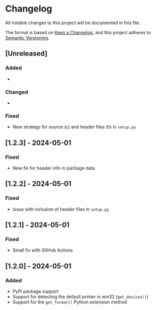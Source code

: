 # Changelog

All notable changes to this project will be documented in this file.

The format is based on [Keep a Changelog](https://keepachangelog.com/en/1.0.0/),
and this project adheres to [Semantic Versioning](https://semver.org/spec/v2.0.0.html).

## [Unreleased]

### Added

*

### Changed

*

### Fixed

* New strategy for source (c) and header files (h) in `setup.py`

## [1.2.3] - 2024-05-01

### Fixed

* New fix for header info in package data

## [1.2.2] - 2024-05-01

### Fixed

* Issue with inclusion of header files in `setup.py`

## [1.2.1] - 2024-05-01

### Fixed

* Small fix with GitHub Actions

## [1.2.0] - 2024-05-01

### Added

* PyPi package support
* Support for detecting the default printer in win32 (`get_devices()`)
* Support for the `get_format()` Python extension method
